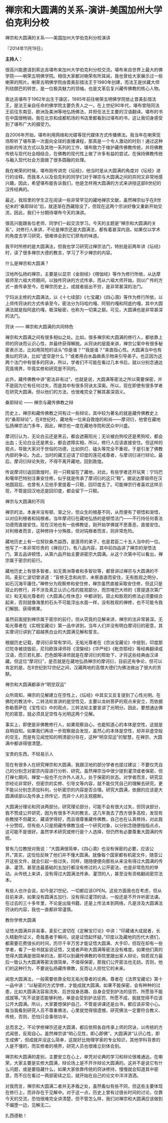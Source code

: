 # 禅宗和大圆满的关系-演讲-美国加州大学伯克利分校

禅宗和大圆满的关系——美国加州大学伯克利分校演讲

『2014年11月19日』

**主持人：**

很高兴能邀请到索达吉堪布来加州大学伯克利分校交流。堪布来自世界上最大的佛学院——喇荣五明佛学院。相信大家都对喇荣有所耳闻，我也曾给大家展示过一些喇荣的照片。喇荣五明佛学院由晋美彭措法王于1980年创建，而法王是伏藏大师列绕朗巴的转世，是一位极具魅力的领袖，也是文革后复兴藏传佛教的核心人物。

索达吉堪布于1962年出生于康区，1985年前往喇荣五明佛学院依止晋美彭措法王，是法王亲自任命的佛学院主要负责人之一。在上世纪90年代，堪布曾陪同法王前往东南亚、欧洲及美洲等地弘扬佛法，并担任法王主要的汉语翻译。堪布的书在中国很畅销，我在北京和成都机场的书店里都看到过堪布的书，这让我切身感受到了堪布广大的摄受力。

自2006年开始，堪布利用网络和光碟等现代媒体方式传播佛法。我当年在喇荣现场聆听了堪布第一次面向全球的直播课程，那真是一个令人激动的时刻！通过这种创新的传法方式以及其他一系列的工作，堪布致力于维护藏传佛教传统，并将佛教传统与现代社会相结合，在佛教的现代性上做了许多有益的尝试，在保持佛教传统与融入现代社会方面做了很多圆融的处理。

我在喇荣的时候，堪布刚传讲完《坛经》，他当时是从大圆满的角度对《坛经》进行的诠释，而我本人以及伯克利的同学们对于禅宗与大圆满之间的异同又非常地感兴趣，因此，希望堪布能告诉我们，他是怎样用大圆满的方式来讲授这部8世纪的汉传经典的。

最近，我班里的学生正在阅读一些非常罕见的藏地禅宗文献，虽然禅宗似乎在8世纪末的“桑耶辩论”后，就逐渐在西藏隐没了，但现在这两个宗派好像又重新开始交流，因此，我们十分期待堪布今天的演讲。

很高兴能跟各位老师、同学们一起交流学习。今天的主题是“禅宗和大圆满的关系”。对修行人来讲，不论是禅宗还是大圆满法，都有着甚深内涵，如果仅以学术的角度去学习研究，很难体会到它们原有的味道。

我平时所修的是大圆满法，但我也学习研究过禅宗法门，特别是前两年讲《坛经》时，读了很多禅宗大德的教言，学习了不少禅宗的内容。

什么是禅宗和大圆满？

汉地所弘扬的禅宗，主要是以显宗《金刚经》《楞伽经》等作为修行所依，从达摩祖师至六祖大师期间，以独传窍诀的方式传承，而从六祖大师开始，则以广传的方式一直传承至今。在禅宗历史上，成就者层出不穷，是非常甚深的法门。

宁玛派主修的大圆满法，以《十七续部》《七宝藏》《四心滴》等作为修行所依，以上师传窍诀的方式传承至今。密法分为玛哈约嘎、阿努约嘎和阿底约嘎，其中大圆满法就是指阿底约嘎，极深秘密，也称为一切乘之巅。可见，大圆满也是非常甚深的法门。

窍诀 —— 禅宗和大圆满的共同特色

禅宗和大圆满之间有很多相似之处。比如，很多禅宗和大圆满的修行人，都依靠上师的窍诀而认识心性，并最终获得解脱。从窍诀的层面来讲，禅宗公案中有很多秘密表示法，比如用简短的话头“你是谁？”“我是谁？”来直指心性。大圆满当中也有类似的窍诀，比如“虚空是什么？”或者用白水晶做表示物来引导弟子。也正因为这两个法门中有很多的窍诀，所以，学者们不可能在看过几本书后，就以分别念通达究竟境界，毕竟实修和研究是不同的。

此外，藏传佛教中讲“密法非有过”，也就是说，大圆满等密法之所以需要保密，并不是因为它有任何过失，而是其中有很多窍诀太深奥。所以，现在即使有很多学者在研究大圆满，但以他们的方法，也很难完全了解其甚深涵义。

桑耶辩论 —— 禅宗与藏传佛教之辩

历史上，禅宗和藏传佛教之间有过一些辩论，其中较为著名的就是藏传佛教史上的“桑耶辩论”。在8世纪时，藏地有一位来自敦煌的和尚——摩诃衍，他曾在藏地弘扬禅宗法门多年，因此，禅宗也一度在藏地寺院和民众中兴盛。

摩诃衍认为，无论白云还是黑云，都会遮蔽阳光；无论被白狗咬还是黑狗咬，都会出血；无论白业还是黑业，都会遮障实相，所以，修行人应该直接安住。但这样的观点，导致大家对于世俗的功德，比如供灯、磕头等完全不重视，于是引发了佛教内部的争论。为此，当时的藏王迎请了印度的莲花戒尊者，与摩诃衍进行辩论。最后，摩诃衍辩论失败，不得不离开藏地，回到敦煌。

传说摩诃衍返回敦煌时，将一只鞋留在了藏地，对此，有些学者还开玩笑：宁玛巴和噶举巴特别注重安住修，似乎就是传承了摩诃衍的这只“鞋”。据说达摩祖师在汉地圆寂后，也曾有人见他手里提着一只鞋，回印度去了。可能禅宗行者喜欢这样示现，不管是回汉地还是回印度，都会留下一只鞋。

禅宗与大圆满的不同

禅宗的法，本身并没有顿、渐之分，但众生的根基不同，从而便有了顿悟和渐悟，以对应利根者和钝根者。当年摩诃衍在藏地弘扬的是顿悟法门——不行持任何善法功德而直接安住。现在汉地也有一些佛教徒，刚开始学佛就不思善恶，直接安住。对利根者而言，这种修持十分殊胜，但对钝根者而言，则非常危险。

藏地历史上有一位努钦桑杰益西，是莲师的弟子，也是君臣二十五人当中的一位。他写了一本非常珍贵的《禅目灯》，有八品内容，其中前四品讲了禅宗的渐悟法门，第五品讲顿悟，从第六品开始主要讲密宗大圆满。从这个次第中可以看出，禅宗属于密宗的前行。

藏地历史上有很多智者，如无畏洲尊者和多智钦等，都曾讲过禅宗与大圆满的不同。麦彭仁波切曾讲道：“盲修无念和尚宗，未察直直而安住，无有胜观之明分，如石沉海平庸住。”禅修分为观察修和安住修，禅宗虽然直接采取安住修，但这只是寂止的修行，并不涉及真正认识心性的胜观部分，而宗喀巴大师的《菩提道次第广论》和无垢光尊者的《大圆满心性休息》中都讲到，寂止和胜观的修法必须要结合起来，否则就像海里的石头不可能浮出水面一样，没有胜观的禅修，也不可能令我们解脱、获得佛果。

虽然前面提到禅宗属于密宗的前行，但从究竟的见解来讲，禅宗的法非常甚深。无垢光尊者在《实相宝藏论》第一品中讲到，当年人们并没有明白摩诃衍的密意，其实摩诃衍讲到了超越黑白业的大圆满见解和誓言。

根据历史记载，摩诃衍非常有学问。无垢光尊者在《宗派宝藏论》中提到，印度那烂陀寺被烧毁前，尼玛欧珠译师将《涅槃经》《华严经》《毗奈耶经》等经典翻译成汉语，而贝若扎那、巴色朗等译师就是在摩诃衍的帮助下，才将这些经典由汉译藏。但这位“摩诃衍”，是否就是在藏地弘扬禅宗的摩诃衍，目前还有争论，但可以肯定的是，在8世纪到12世纪之间，汉藏两地的高僧大德们为佛法做出了很大的贡献。

禅宗和大圆满都承许“明空双运”

众所周知，禅宗的见解建立在空性上，《坛经》中其实又反复提到了心性光明。在佛陀的教法中，二转法轮宣讲的是空性见，主要以龙树菩萨的观点来安立，而依据弥勒菩萨在《宝性论》中的观点，三转法轮主要宣讲了光明分。因此，要想通达佛陀的密意，就必须具足空性与光明这两个见解。

事实上，即使是非佛教修行人，如果观察自心，也能知道心的本体是空性，这就是自明自知。如果我们再进一步观察就会发现，虽然心的本体是空性，却并非虚空般的空无，而是有见闻觉知的明清部分存在，这种“明空双运”的智慧，在禅宗、大圆满中都讲得很清楚。

宝贵的东西，不轻易示人

现在有很多人在研究禅宗和大圆满，我跟汉地的部分学者也提过建议：不要仅凭自己的分别念对密宗内容进行分析、研究。虽然禅宗当中很少提到灌顶或者保密，但打禅七期间，禅堂一般也不允许外人进入，处于保密的状态。对学者而言，研究显宗经论非常好，但密宗的实修、引导文等内容，就不能仅凭自己的理解去研究，更不能以分别念添加科判，分析密宗的内容是否合理。研究大圆满，依据的应该是大圆满续部以及传承上师传记，而非个人的主观臆断。

大圆满分理论和窍诀两部分。研究理论部分，可能不会有很大过失，但窍诀部分，我不赞成公开研究，因为有很多不共的教言。这几年我去了西方很多高校，发现有些教授不但藏文、藏语学得好，而且很尊重藏传佛教，自己也在认真修持，对此我十分赞叹。但有些人只是把藏传佛教当成一个研究对象，以分别念随便指指点点，这可能不是很好。虽然学术研究或修行是个人选择，但仍然有必要尊重大圆满的传统。

曾有几位教授对我说：“大圆满很简单，《四心滴》也没有保密的必要，应该公开。”其实，这恰恰反映了他们并不懂大圆满。就像每个国家都有机密文件，随意公开这些文件，就会引起一些过失，同样，随随便便向那些从来没有得过大圆满的传承、灌顶，甚至连最基础的五加行都没有修过的人公开密法，也是非常危险的举动。从传统上来讲，没有得过大圆满法传承、灌顶的人，甚至没有资格翻阅密宗法本。

有些人也许会说，如今是21世纪，一切都应该OPEN。这些方面我也在考虑，但从目前来讲，如果没有圆满五加行、没有得过灌顶的话，一般还是不开许听密法课。在过去的三十多年里，不论是出版书籍，还是上传法本到网络，凡是涉及大圆满法窍诀的内容，我也一直都非常谨慎。

教你学修大圆满

证悟大圆满并非易事，麦彭仁波切在《定解宝灯论》中讲：“印藏诸大成就者，长久精勤所证义，奇哉愚者于瞬间，说是证悟起怀疑。”印度以及藏地的历代大德们，都需要花费很长的时间，历尽千辛万苦才能证悟大圆满、大手印，但现在却有一些学者，看了一些书就妄说证悟，又或者声称大圆满等密法没有难度。如果他们真的觉得大圆满是很简单的法，那可以到藏传佛教的寺院里跟出家人辩论，倘若双方最后一致认为大圆满等密法很简单，不值得保密，那我们公开密法也无妨。否则，他们的这种行为，不要说弘扬藏传佛教，反而让人担忧它的未来。

闻思大圆满法，一般需要依靠全知无垢光尊者的论典。尊者在《法界宝藏论》第十一品中讲：“以秘密的方式学修，才能成就大圆满。如果不能保密，会有种种的过患，比如大圆满法容易流失、后世投身恶趣、自身会受到护法的惩罚、所愿皆不能成就等。”先不说是否能够利他，单是会受到护法惩罚、所愿不成，我就觉得不应该公开大圆满。所以，大家要想保护自己，不管是讲课还是出书，都应该非常小心。每当我看到研究人员不尊重佛法，心里就觉得很遗憾，研究佛法一定要符合教义、传统，否则，恐怕只会事倍功半。

总而言之，不论学修禅宗还是大圆满，都应依照各自传承上师的窍诀，以传统的方式闻思，反观自心。虽然禅宗讲“明心见性，即心即佛”，大圆满讲“认识心性，即生成佛”，但成就并没这么简单，这就好比物理学家的专业知识，其他学科背景的人是不懂的，而实修者的境界，研究人员也很难立刻体会到。

禅宗和大圆满的差别，主要安立在心上，单凭对论典的学习和辩论很难通达。在喇荣，大家主要是实修大圆满，辩论场上是不开许辩论大圆满的。这并不是说它有什么问题，或是要隐藏什么，如果大家依靠传统的窍诀修持，慢慢就会知道其中密意，而不应在看过一两部密续之后，就开始在自己的论文中洋洋洒洒。

对我而言，禅宗和大圆满二者并无矛盾之处，虽然看似有些不同，但这些主要体现在修行上，而非存在于见解中。对于这一点，历史上曾有过很长时间的讨论，仅靠今天的交流，恐怕很难完全讲清楚，但不管怎么样，我们对禅宗和大圆满应该做到不偏堕一边，见解无二。

扎西德勒！

